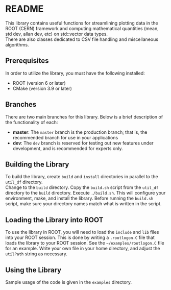# README

This library contains useful functions for streamlining plotting data in the ROOT (CERN) framework 
and computing mathematical quantities (mean, std dev, allan dev, etc) on std::vector data types.  
There are also classes dedicated to CSV file handling and miscellaneous algorithms.

## Prerequisites 

In order to utilize the library, you must have the following installed: 

- ROOT (version 6 or later)  
- CMake (version 3.9 or later)

## Branches 

There are two main branches for this library.  Below is a brief description of the functionality of each: 

- **master**: The `master` branch is the production branch; that is, the recommended branch for use in your applications 
- **dev**: The `dev` branch is reserved for testing out new features under development, and is recommended for experts only.    

## Building the Library 

To build the library, create `build` and `install` directories in parallel to the `util_df` directory.  
Change to the `build` directory.  Copy the `build.sh` script from the `util_df` directory to the 
`build` directory. Execute `./build.sh`.  This will configure your environment, make, and install 
the library.  Before running the `build.sh` script, make sure your directory names match what is 
written in the script.  

## Loading the Library into ROOT 

To use the library in ROOT, you will need to load the `include` and `lib` files 
into your ROOT session.  This is done by writing a `.rootlogon.C` file that loads the library to 
your ROOT session. See the `~/examples/rootlogon.C` file for an example.  Write your own file 
in your home directory, and adjust the `utilPath` string as necessary.   

## Using the Library

Sample usage of the code is given in the `examples` directory. 
